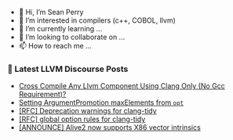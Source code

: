- 👋 Hi, I’m Sean Perry
- 👀 I’m interested in compilers (c++, COBOL, llvm)
- 🌱 I’m currently learning ...
- 💞️ I’m looking to collaborate on ...
- 📫 How to reach me ...

<!---
s66perry/s66perry is a ✨ special ✨ repository because its `README.md` (this file) appears on your GitHub profile.
You can click the Preview link to take a look at your changes.
--->
### 📕 Latest LLVM Discourse Posts

<!-- DISCOURSE-LLVM:START -->
- [Cross Compile Any Llvm Component Using Clang Only &lpar;No Gcc Requirement&rpar;?](https://discourse.llvm.org/t/cross-compile-any-llvm-component-using-clang-only-no-gcc-requirement/80282?page=2#post_32)
- [Setting ArgumentPromotion maxElements from `opt`](https://discourse.llvm.org/t/setting-argumentpromotion-maxelements-from-opt/83691#post_1)
- [[RFC] Deprecation warnings for clang-tidy](https://discourse.llvm.org/t/rfc-deprecation-warnings-for-clang-tidy/83666#post_3)
- [[RFC] global option rules for clang-tidy](https://discourse.llvm.org/t/rfc-global-option-rules-for-clang-tidy/83647#post_8)
- [[ANNOUNCE] Alive2 now supports X86 vector intrinsics](https://discourse.llvm.org/t/announce-alive2-now-supports-x86-vector-intrinsics/83689#post_1)
<!-- DISCOURSE-LLVM:END -->
